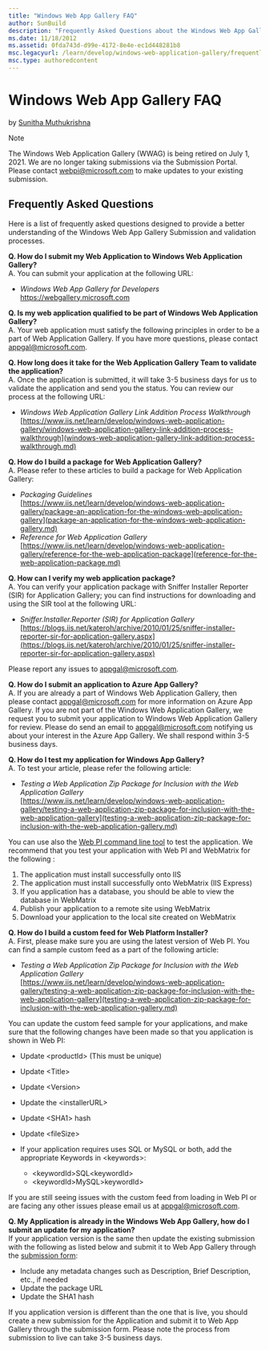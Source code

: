 ```yaml
---
title: "Windows Web App Gallery FAQ"
author: SunBuild
description: "Frequently Asked Questions about the Windows Web App Gallery"
ms.date: 11/18/2012
ms.assetid: 0fda743d-d99e-4172-8e4e-ec1d448281b8
msc.legacyurl: /learn/develop/windows-web-application-gallery/frequently-asked-questions
msc.type: authoredcontent
---
```

# Windows Web App Gallery FAQ

by [Sunitha Muthukrishna](https://github.com/SunBuild)

> [!NOTE]
> The Windows Web Application Gallery (WWAG) is being retired on July 1, 2021. We are no longer taking submissions via the Submission Portal. Please contact webpi@microsoft.com to make updates to your existing submission.

## Frequently Asked Questions

Here is a list of frequently asked questions designed to provide a better understanding of the Windows Web App Gallery Submission and validation processes.

**Q. How do I submit my Web Application to Windows Web Application Gallery?**   
 A. You can submit your application at the following URL:

- *Windows Web App Gallery for Developers*  
    <https://webgallery.microsoft.com>

**Q. Is my web application qualified to be part of Windows Web Application Gallery?**  
 A. Your web application must satisfy the following principles in order to be a part of Web Application Gallery. If you have more questions, please contact [appgal@microsoft.com](mailto:appgal@microsoft.com).

**Q. How long does it take for the Web Application Gallery Team to validate the application?**  
 A. Once the application is submitted, it will take 3-5 business days for us to validate the application and send you the status. You can review our process at the following URL:

- *Windows Web Application Gallery Link Addition Process Walkthrough*  
    [https://www.iis.net/learn/develop/windows-web-application-gallery/windows-web-application-gallery-link-addition-process-walkthrough](windows-web-application-gallery-link-addition-process-walkthrough.md)

**Q. How do I build a package for Web Application Gallery?**  
 A. Please refer to these articles to build a package for Web Application Gallery:

- *Packaging Guidelines*  
    [https://www.iis.net/learn/develop/windows-web-application-gallery/package-an-application-for-the-windows-web-application-gallery](package-an-application-for-the-windows-web-application-gallery.md)
- *Reference for Web Application Gallery*  
    [https://www.iis.net/learn/develop/windows-web-application-gallery/reference-for-the-web-application-package](reference-for-the-web-application-package.md)

**Q. How can I verify my web application package?**  
 A. You can verify your application package with Sniffer Installer Reporter (SIR) for Application Gallery; you can find instructions for downloading and using the SIR tool at the following URL:

- *Sniffer.Installer.Reporter (SIR) for Application Gallery*  
    [https://blogs.iis.net/kateroh/archive/2010/01/25/sniffer-installer-reporter-sir-for-application-gallery.aspx](https://blogs.iis.net/kateroh/archive/2010/01/25/sniffer-installer-reporter-sir-for-application-gallery.aspx)

Please report any issues to [appgal@microsoft.com](mailto:appgal@microsoft.com).

**Q. How do I submit an application to Azure App Gallery?**  
 A. If you are already a part of Windows Web Application Gallery, then please contact [appgal@microsoft.com](mailto:appgal@microsoft.com) for more information on Azure App Gallery. If you are not part of the Windows Web Application Gallery, we request you to submit your application to Windows Web Application Gallery for review. Please do send an email to [appgal@microsoft.com](mailto:appgal@microsoft.com) notifying us about your interest in the Azure App Gallery. We shall respond within 3-5 business days.

**Q. How do I test my application for Windows App Gallery?**  
 A. To test your article, please refer the following article:

- *Testing a Web Application Zip Package for Inclusion with the Web Application Gallery*  
    [https://www.iis.net/learn/develop/windows-web-application-gallery/testing-a-web-application-zip-package-for-inclusion-with-the-web-application-gallery](testing-a-web-application-zip-package-for-inclusion-with-the-web-application-gallery.md)

You can use also the [Web PI command line tool](https://blogs.iis.net/satishl/archive/2011/01/26/webpi-command-line.aspx) to test the application. We recommend that you test your application with Web PI and WebMatrix for the following :

1. The application must install successfully onto IIS
2. The application must install successfully onto WebMatrix (IIS Express)
3. If you application has a database, you should be able to view the database in WebMatrix
4. Publish your application to a remote site using WebMatrix
5. Download your application to the local site created on WebMatrix

**Q. How do I build a custom feed for Web Platform Installer?**  
 A. First, please make sure you are using the latest version of Web PI. You can find a sample custom feed as a part of the following article:

- *Testing a Web Application Zip Package for Inclusion with the Web Application Gallery*  
    [https://www.iis.net/learn/develop/windows-web-application-gallery/testing-a-web-application-zip-package-for-inclusion-with-the-web-application-gallery](testing-a-web-application-zip-package-for-inclusion-with-the-web-application-gallery.md)

You can update the custom feed sample for your applications, and make sure that the following changes have been made so that you application is shown in Web PI:

- Update &lt;productId&gt; (This must be unique)
- Update &lt;Title&gt;
- Update &lt;Version&gt;
- Update the &lt;installerURL&gt;
- Update &lt;SHA1&gt; hash
- Update &lt;fileSize&gt;
- If your application requires uses SQL or MySQL or both, add the appropriate Keywords in &lt;keywords&gt;:

    - &lt;keywordId&gt;SQL&lt;keywordId&gt;
    - &lt;keywordId&gt;MySQL&gt;keywordId&gt;

If you are still seeing issues with the custom feed from loading in Web PI or are facing any other issues please email us at [appgal@microsoft.com](mailto:appgal@microsoft.com).

**Q. My Application is already in the Windows Web App Gallery, how do I submit an update for my application?**  
 If your application version is the same then update the existing submission with the following as listed below and submit it to Web App Gallery through the [submission form](https://www.microsoft.com/web/gallery/submit.aspx):

- Include any metadata changes such as Description, Brief Description, etc., if needed
- Update the package URL
- Update the SHA1 hash

If you application version is different than the one that is live, you should create a new submission for the Application and submit it to Web App Gallery through the submission form. Please note the process from submission to live can take 3-5 business days.
